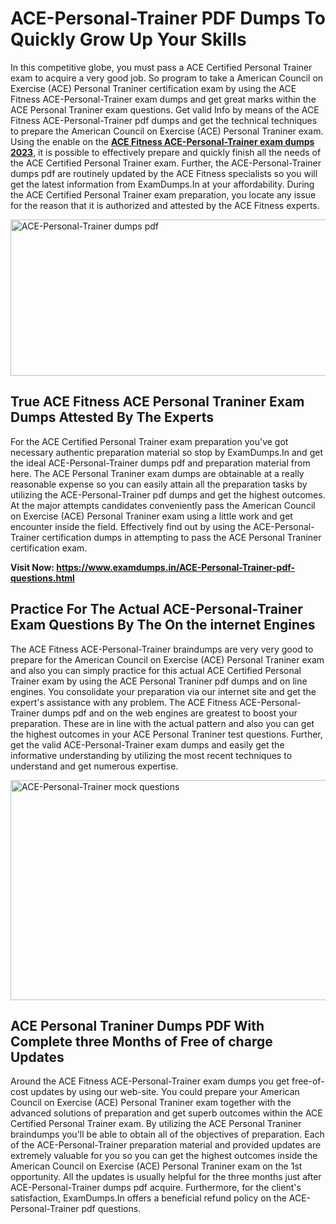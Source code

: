 <h1><strong>ACE-Personal-Trainer PDF Dumps To Quickly Grow Up Your Skills</strong></h1>
<p>In this competitive globe, you must pass a ACE Certified Personal Trainer exam to acquire a very good job. So program to take a American Council on Exercise (ACE) Personal Traniner certification exam by using the ACE Fitness ACE-Personal-Trainer exam dumps and get great marks within the ACE Personal Traniner exam questions. Get valid Info by means of the ACE Fitness ACE-Personal-Trainer pdf dumps and get the technical techniques to prepare the American Council on Exercise (ACE) Personal Traniner exam. Using the enable on the <strong><a href="https://www.examdumps.in/ACE-Personal-Trainer-pdf-questions.html">ACE Fitness ACE-Personal-Trainer exam dumps 2023</a></strong>, it is possible to effectively prepare and quickly finish all the needs of the ACE Certified Personal Trainer exam. Further, the ACE-Personal-Trainer dumps pdf are routinely updated by the ACE Fitness specialists so you will get the latest information from ExamDumps.In at your affordability. During the ACE Certified Personal Trainer exam preparation, you locate any issue for the reason that it is authorized and attested by the ACE Fitness experts.</p>
<p><img src="https://i.ibb.co/zxJwW90/Copy-of-Online-Classes-Twitter-header-post-Made-with-Poster-My-Wall-1.png" alt="ACE-Personal-Trainer dumps pdf" width="750" height="250" /></p>
<h2><strong>True ACE Fitness ACE Personal Traniner Exam Dumps Attested By The Experts</strong></h2>
<p>For the ACE Certified Personal Trainer exam preparation you've got necessary authentic preparation material so stop by ExamDumps.In and get the ideal ACE-Personal-Trainer dumps pdf and preparation material from here. The ACE Personal Traniner exam dumps are obtainable at a really reasonable expense so you can easily attain all the preparation tasks by utilizing the ACE-Personal-Trainer pdf dumps and get the highest outcomes. At the major attempts candidates conveniently pass the American Council on Exercise (ACE) Personal Traniner exam using a little work and get encounter inside the field. Effectively find out by using the ACE-Personal-Trainer certification dumps in attempting to pass the ACE Personal Traniner certification exam.</p>
<p><strong>Visit Now:&nbsp;<a href="https://www.examdumps.in/ACE-Personal-Trainer-pdf-questions.html">https://www.examdumps.in/ACE-Personal-Trainer-pdf-questions.html</a></strong></p>
<h2><strong>Practice For The Actual ACE-Personal-Trainer Exam Questions By The On the internet Engines</strong></h2>
<p>The ACE Fitness ACE-Personal-Trainer braindumps are very very good to prepare for the American Council on Exercise (ACE) Personal Traniner exam and also you can simply practice for this actual ACE Certified Personal Trainer exam by using the ACE Personal Traniner pdf dumps and on line engines. You consolidate your preparation via our internet site and get the expert's assistance with any problem. The ACE Fitness ACE-Personal-Trainer dumps pdf and on the web engines are greatest to boost your preparation. These are in line with the actual pattern and also you can get the highest outcomes in your ACE Personal Traniner test questions. Further, get the valid ACE-Personal-Trainer exam dumps and easily get the informative understanding by utilizing the most recent techniques to understand and get numerous expertise.</p>
<p><a href="https://www.examdumps.in/ACE-Personal-Trainer-pdf-questions.html"><img src="https://i.ibb.co/QkNtdwY/Copy-of-Zoom-Online-Classes-Facebook-Share-Po-Made-with-Poster-My-Wall-1.jpg" alt="ACE-Personal-Trainer mock questions" width="670" height="352" /></a></p>
<h2><strong>ACE Personal Traniner Dumps PDF With Complete three Months of Free of charge Updates</strong></h2>
<p>Around the ACE Fitness ACE-Personal-Trainer exam dumps you get free-of-cost updates by using our web-site. You could prepare your American Council on Exercise (ACE) Personal Traniner exam together with the advanced solutions of preparation and get superb outcomes within the ACE Certified Personal Trainer exam. By utilizing the ACE Personal Traniner braindumps you'll be able to obtain all of the objectives of preparation. Each of the ACE-Personal-Trainer preparation material and provided updates are extremely valuable for you so you can get the highest outcomes inside the American Council on Exercise (ACE) Personal Traniner exam on the 1st opportunity. All the updates is usually helpful for the three months just after ACE-Personal-Trainer dumps pdf acquire. Furthermore, for the client's satisfaction, ExamDumps.In offers a beneficial refund policy on the ACE-Personal-Trainer pdf questions.</p>
